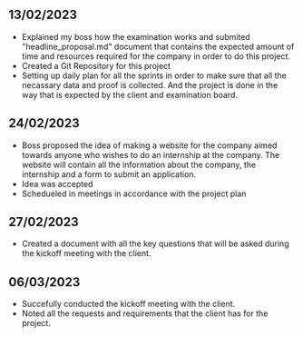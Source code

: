 ## **13/02/2023**
- Explained my boss how the examination works and submited "headline_proposal.md" document that contains the expected amount
of time and resources required for the company in order to do this project. 
- Created a Git Repository for this project
- Setting up daily plan for all the sprints in order to make sure that all the necassary data and proof is collected. And the project is done in the way that is expected by the client and examination board.
## **24/02/2023**
- Boss proposed the idea of making a website for the company aimed towards anyone who wishes to do an internship at the company. The website will contain all the information about the company, the internship and a form to submit an application. 
- Idea was accepted 
- Schedueled in meetings in accordance with the project plan 
## **27/02/2023**
- Created a document with all the key questions that will be asked during the kickoff meeting with the client.
## **06/03/2023**
- Succefully conducted the kickoff meeting with the client.
-  Noted all the requests and requirements that the client has for the project.
